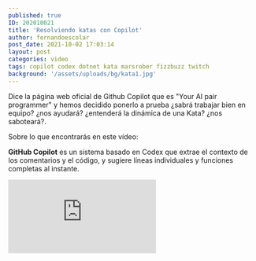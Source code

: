```yaml
---
published: true
ID: 202010021
title: 'Resolviendo katas con Copilot'
author: fernandoescolar
post_date: 2021-10-02 17:03:14
layout: post
categories: video
tags: copilot codex dotnet kata marsrober fizzbuzz twitch
background: '/assets/uploads/bg/kata1.jpg'
---
```

Dice la página web oficial de Github Copilot que es "Your AI pair programmer" y hemos decidido ponerlo a prueba ¿sabrá trabajar bien en equipo? ¿nos ayudará? ¿entenderá la dinámica de una Kata? ¿nos saboteará?<!--break-->.

Sobre lo que encontrarás en este vídeo:

**GitHub Copilot** es un sistema basado en Codex que extrae el contexto de los comentarios y el código, y sugiere líneas individuales y funciones completas al instante.

<iframe class="youtube" src="https://www.youtube.com/embed/Sh4R5DDv_8U" frameborder="0" allowfullscreen="true" scrolling="no"></iframe>
